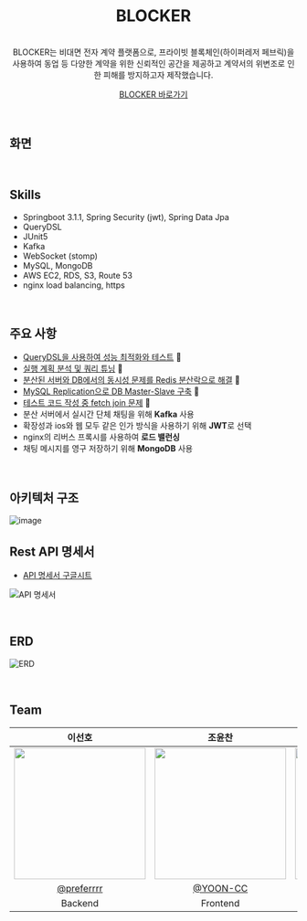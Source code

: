 <div align="center" >

# BLOCKER

</div>


<div align="center" >
</br>
BLOCKER는 비대면 전자 계약 플랫폼으로, 프라이빗 블록체인(하이퍼레저 페브릭)을 사용하여 동업 등 다양한 계약을 위한 신뢰적인 공간을 제공하고 계약서의 위변조로 인한 피해를 방지하고자 제작했습니다.

</br>


[BLOCKER 바로가기](https://blockerrrr.site)

</div>

</br>

## 화면
</br>


## Skills

- Springboot 3.1.1, Spring Security (jwt), Spring Data Jpa
- QueryDSL
- JUnit5
- Kafka
- WebSocket (stomp)
- MySQL, MongoDB
- AWS EC2, RDS, S3, Route 53
- nginx load balancing, https

</br>


## 주요 사항

- [QueryDSL을 사용하여 성능 최적화와 테스트](https://prefercoding.tistory.com/67) **🔗**
- [실행 계획 분석 및 쿼리 튜닝](https://prefercoding.tistory.com/68) **🔗**
- [분산된 서버와 DB에서의 동시성 문제를 Redis 분산락으로 해결](https://prefercoding.tistory.com/66) **🔗**
- [MySQL Replication으로 DB Master-Slave 구축](https://prefercoding.tistory.com/51) **🔗**
- [테스트 코드 작성 중 fetch join 문제](https://prefercoding.tistory.com/42) **🔗**
- 분산 서버에서 실시간 단체 채팅을 위해 **Kafka** 사용
- 확장성과 ios와 웹 모두 같은 인가 방식을 사용하기 위해 **JWT**로 선택
- nginx의 리버스 프록시를 사용하여 **로드 밸런싱**
- 채팅 메시지를 영구 저장하기 위해 **MongoDB** 사용
</br>


## 아키텍처 구조
![image](https://github.com/preferrrr/BLOCKER_SERVER/assets/99793526/25c6a38f-b0e1-4cc3-8717-fa90a037d24d)

## Rest API 명세서
- [API 명세서 구글시트](https://docs.google.com/spreadsheets/d/1DFMd0ERGCjn0O0FpOp1oUvjnTeKOAhN43ziPQ3hMcdg/edit#gid=2006977463) 

![API 명세서](https://github.com/preferrrr/BLOCKER_SERVER/assets/99793526/c4731807-afd7-4ecf-8ec2-bd66e6b6cb54)

</br>

## ERD
![ERD](https://github.com/preferrrr/BLOCKER_SERVER/assets/99793526/4c8d2f64-2790-4d21-bf3b-082db1aa87ea) 

</br>


## Team
<div align="center" >


 
|이선호|조윤찬|오예준|
|:---:|:---:|:---:|
|<img width="230px" src="https://avatars.githubusercontent.com/u/99793526?v=4"/> | <img width="230px" src="https://avatars.githubusercontent.com/u/87313979?v=4"/> |<img width="230px" src="https://avatars.githubusercontent.com/u/101854418?v=4"/> |
|[@preferrrr](https://github.com/preferrrr)|[@YOON-CC](https://github.com/YOON-CC)|[@nu-jey](https://github.com/ddogong)|
|Backend| Frontend | ios |

</div>

</br>
